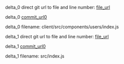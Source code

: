delta_0 direct git url to file and line number: [file_url](https://www.github.com/AvanthikaMeenakshi/ReactNodeNew/commit/5194bfea7dc62a71d75620c87541cb21a929dc73/#diff-e4d02bd3920203e3ee57e8c5626c1ad7f2cf3506cc6ed996e138cd9bcf0a9cb4L19)

delta_0 [commit_url0](https://www.github.com/AvanthikaMeenakshi/ReactNodeNew/commit/5194bfea7dc62a71d75620c87541cb21a929dc73)

delta_0 filename: client/src/components/users/index.js



delta_1 direct git url to file and line number: [file_url](https://www.github.com/LucasYuNju/leanote-desktop-lite/commit/d0b236963e81739f555ad931a0e087412bbda2d6/#diff-bfe9874d239014961b1ae4e89875a6155667db834a410aaaa2ebe3cf89820556L5)

delta_1 [commit_url0](https://www.github.com/LucasYuNju/leanote-desktop-lite/commit/d0b236963e81739f555ad931a0e087412bbda2d6)

delta_1 filename: src/index.js



